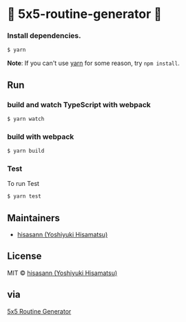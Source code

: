 # :lipstick: 5x5-routine-generator :lipstick:

### Install dependencies.

```bash
$ yarn
```

**Note**: If you can't use [yarn](https://github.com/yarnpkg/yarn) for some reason, try `npm install`.

## Run

### build and watch TypeScript with webpack

```bash
$ yarn watch
```

### build with webpack

```bash
$ yarn build
```

### Test

To run Test

```bash
$ yarn test
```

## Maintainers

- [hisasann (Yoshiyuki Hisamatsu)](https://github.com/hisasann)

## License

MIT © [hisasann (Yoshiyuki Hisamatsu)](https://github.com/hisasann)

## via

[5x5 Routine Generator](http://gluteus.web.fc2.com/5_5.html)
